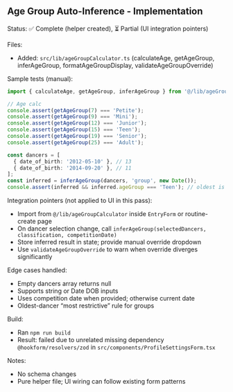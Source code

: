 ## Age Group Auto-Inference - Implementation

Status: ✅ Complete (helper created), ⏳ Partial (UI integration pointers)

Files:
- Added: `src/lib/ageGroupCalculator.ts` (calculateAge, getAgeGroup, inferAgeGroup, formatAgeGroupDisplay, validateAgeGroupOverride)

Sample tests (manual):
```ts
import { calculateAge, getAgeGroup, inferAgeGroup } from '@/lib/ageGroupCalculator';

// Age calc
console.assert(getAgeGroup(7) === 'Petite');
console.assert(getAgeGroup(9) === 'Mini');
console.assert(getAgeGroup(12) === 'Junior');
console.assert(getAgeGroup(15) === 'Teen');
console.assert(getAgeGroup(19) === 'Senior');
console.assert(getAgeGroup(25) === 'Adult');

const dancers = [
  { date_of_birth: '2012-05-10' }, // 13
  { date_of_birth: '2014-09-20' }, // 11
];
const inferred = inferAgeGroup(dancers, 'group', new Date());
console.assert(inferred && inferred.ageGroup === 'Teen'); // oldest is 13
```

Integration pointers (not applied to UI in this pass):
- Import from `@/lib/ageGroupCalculator` inside `EntryForm` or routine-create page
- On dancer selection change, call `inferAgeGroup(selectedDancers, classification, competitionDate)`
- Store inferred result in state; provide manual override dropdown
- Use `validateAgeGroupOverride` to warn when override diverges significantly

Edge cases handled:
- Empty dancers array returns null
- Supports string or Date DOB inputs
- Uses competition date when provided; otherwise current date
- Oldest-dancer “most restrictive” rule for groups

Build:
- Ran `npm run build`
- Result: failed due to unrelated missing dependency `@hookform/resolvers/zod` in `src/components/ProfileSettingsForm.tsx`

Notes:
- No schema changes
- Pure helper file; UI wiring can follow existing form patterns

